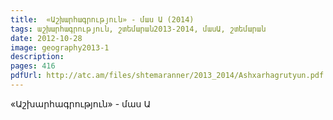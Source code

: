 ```yaml
---
title:  «Աշխարհագրություն» - մաս Ա (2014) 
tags: աշխարհագրություն, շտեմարան2013-2014, մասԱ, շտեմարան
date: 2012-10-28
image: geography2013-1
description: 
pages: 416
pdfUrl: http://atc.am/files/shtemaranner/2013_2014/Ashxarhagrutyun.pdf
---
```



«Աշխարհագրություն» - մաս Ա
